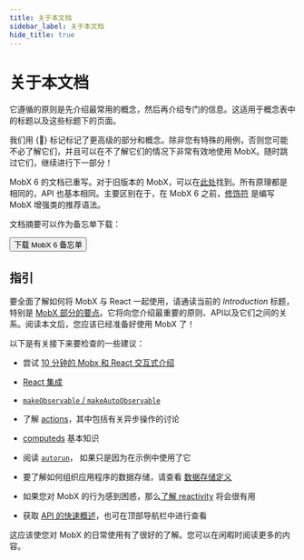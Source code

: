 ```yaml
---
title: 关于本文档
sidebar_label: 关于本文档
hide_title: true
---
```


<script async type="text/javascript" src="//cdn.carbonads.com/carbon.js?serve=CEBD4KQ7&placement=mobxjsorg" id="_carbonads_js"></script>

# 关于本文档

它遵循的原则是先介绍最常用的概念，然后再介绍专门的信息。这适用于概念表中的标题以及这些标题下的页面。

我们用 {🚀} 标记标记了更高级的部分和概念。除非您有特殊的用例，否则您可能不必了解它们，并且可以在不了解它们的情况下非常有效地使用 MobX。随时跳过它们，继续进行下一部分！

MobX 6 的文档已重写。对于旧版本的 MobX，可以在[此处](https://github.com/mobxjs/mobx/tree/mobx4and5/docs)找到。所有原理都是相同的，API 也基本相同。主要区别在于，在 MobX 6 之前，[修饰符](https://github.com/mobxjs/mobx/blob/mobx4and5/docs/best/decorators.md) 是编写 MobX 增强类的推荐语法。


文档摘要可以作为备忘单下载：

<div class="cheat"><a href="https://gum.co/fSocU"><button title="下载 MobX 6 备忘单和赞助这个项目">下载 MobX 6 备忘单</button></a></div>

## 指引

要全面了解如何将 MobX 与 React 一起使用，请通读当前的 _Introduction_ 标题，特别是 [MobX 部分的要点](the-gist-of-mobx.md)。它将向您介绍最重要的原则、API以及它们之间的关系。阅读本文后，您应该已经准备好使用 MobX 了！

以下是有关接下来要检查的一些建议：

-   尝试 [10 分钟的 Mobx 和 React 交互式介绍](https://mobx.js.org/getting-started)

-   [React 集成](react-integration.md)

-   [`makeObservable` / `makeAutoObservable`](observable-state.md)

-   了解 [actions](actions.md)，其中包括有关异步操作的讨论

-   [computeds](computeds.md) 基本知识

-   阅读 [`autorun`](reactions.md#autorun)， 如果只是因为在示例中使用了它

-   要了解如何组织应用程序的数据存储，请查看 [数据存储定义](defining-data-stores.md)

-   如果您对 MobX 的行为感到困惑，那么[了解 reactivity](understanding-reactivity.md) 将会很有用

-   获取 [API 的快速概述](api.md)，也可在顶部导航栏中进行查看

这应该使您对 MobX 的日常使用有了很好的了解。您可以在闲暇时阅读更多的内容。
